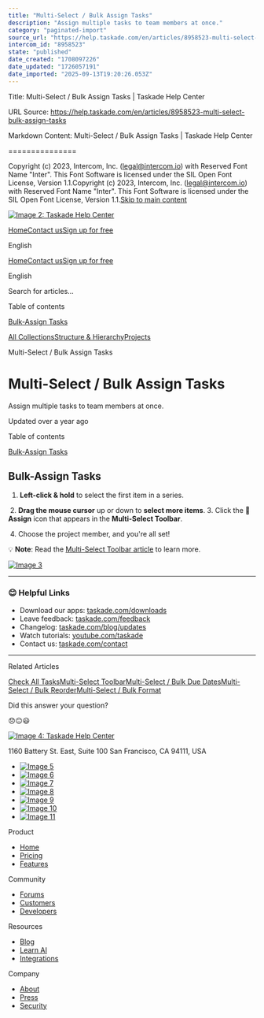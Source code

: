 ```yaml
---
title: "Multi-Select / Bulk Assign Tasks"
description: "Assign multiple tasks to team members at once."
category: "paginated-import"
source_url: "https://help.taskade.com/en/articles/8958523-multi-select-bulk-assign-tasks"
intercom_id: "8958523"
state: "published"
date_created: "1708097226"
date_updated: "1726057191"
date_imported: "2025-09-13T19:20:26.053Z"
---
```


Title: Multi-Select / Bulk Assign Tasks | Taskade Help Center

URL Source: https://help.taskade.com/en/articles/8958523-multi-select-bulk-assign-tasks

Markdown Content:
Multi-Select / Bulk Assign Tasks | Taskade Help Center

===============

Copyright (c) 2023, Intercom, Inc. (legal@intercom.io) with Reserved Font Name "Inter". This Font Software is licensed under the SIL Open Font License, Version 1.1.Copyright (c) 2023, Intercom, Inc. (legal@intercom.io) with Reserved Font Name "Inter". This Font Software is licensed under the SIL Open Font License, Version 1.1.[Skip to main content](https://help.taskade.com/en/articles/8958523-multi-select-bulk-assign-tasks#main-content)

[![Image 2: Taskade Help Center](https://downloads.intercomcdn.com/i/o/490280/d14603621e78c833c2d0e66f/2d1230f35f3009fff25b2989e93312a5.png)](https://help.taskade.com/en/)

[Home](https://www.taskade.com/)[Contact us](https://www.taskade.com/contact)[Sign up for free](https://www.taskade.com/signup)

English

[Home](https://www.taskade.com/)[Contact us](https://www.taskade.com/contact)[Sign up for free](https://www.taskade.com/signup)

English

Search for articles... 

Table of contents

[Bulk-Assign Tasks](https://help.taskade.com/en/articles/8958523-multi-select-bulk-assign-tasks#h_ea351b700d)

[All Collections](https://help.taskade.com/en/)[Structure & Hierarchy](https://help.taskade.com/en/collections/8400809-structure-hierarchy)[Projects](https://help.taskade.com/en/collections/8400812-projects)

Multi-Select / Bulk Assign Tasks

Multi-Select / Bulk Assign Tasks
================================

Assign multiple tasks to team members at once.

Updated over a year ago

Table of contents

[Bulk-Assign Tasks](https://help.taskade.com/en/articles/8958523-multi-select-bulk-assign-tasks#h_ea351b700d)

**Bulk-Assign Tasks**
---------------------

1.   **Left-click & hold** to select the first item in a series.

​ 
2.   **Drag the mouse cursor** up or down to **select more items**. 
3.   Click the 👤 **Assign** icon that appears in the **Multi-Select Toolbar**.

​ 
4.   Choose the project member, and you're all set! 

💡 **Note**: Read the [Multi-Select Toolbar article](https://help.taskade.com/en/articles/8958502-multi-select-toolbar) to learn more.

[![Image 3](https://downloads.intercomcdn.com/i/o/1023352562/bd2cdf210c597482be729f24/bulk-assign.png?expires=1757792700&signature=b5102b0a8f457962f46414bb99145b84490ba0fd31121ccf458aa7f1da50afa9&req=dSAlFcp7n4RZW%2FMW1HO4zRzQy2%2FDnzkwvhkdxSHBpEBGwOifBeGqRp9bOrQD%0AKLvuIvTm%2B3QMv3diuwA%3D%0A)](https://downloads.intercomcdn.com/i/o/1023352562/bd2cdf210c597482be729f24/bulk-assign.png?expires=1757792700&signature=b5102b0a8f457962f46414bb99145b84490ba0fd31121ccf458aa7f1da50afa9&req=dSAlFcp7n4RZW%2FMW1HO4zRzQy2%2FDnzkwvhkdxSHBpEBGwOifBeGqRp9bOrQD%0AKLvuIvTm%2B3QMv3diuwA%3D%0A)

* * *

### **😊 Helpful Links**

*   Download our apps: [taskade.com/downloads](https://taskade.com/downloads) 
*   Leave feedback: [taskade.com/feedback](https://taskade.com/feedback) 
*   Changelog: [taskade.com/blog/updates](https://taskade.com/blog/updates) 
*   Watch tutorials: [youtube.com/taskade](https://youtube.com/taskade) 
*   Contact us: [taskade.com/contact](https://taskade.com/contact) 

* * *

Related Articles

[Check All Tasks](https://help.taskade.com/en/articles/8958411-check-all-tasks)[Multi-Select Toolbar](https://help.taskade.com/en/articles/8958502-multi-select-toolbar)[Multi-Select / Bulk Due Dates](https://help.taskade.com/en/articles/8958525-multi-select-bulk-due-dates)[Multi-Select / Bulk Reorder](https://help.taskade.com/en/articles/8958526-multi-select-bulk-reorder)[Multi-Select / Bulk Format](https://help.taskade.com/en/articles/8958527-multi-select-bulk-format)

Did this answer your question?

😞😐😃

[![Image 4: Taskade Help Center](https://downloads.intercomcdn.com/i/o/566097/5267af56373cca21ec2cea67/2d1230f35f3009fff25b2989e93312a5.png)](https://help.taskade.com/en/)

11‌60 Battery St. East, Suite 100 San‌ Francisco, CA 94111, USA

*   [![Image 5](https://intercom.help/taskade/assets/svg/icon:social-linkedin/ffffff)](https://www.linkedin.com/company/taskade/)
*   [![Image 6](https://intercom.help/taskade/assets/svg/icon:social-facebook/ffffff)](https://www.facebook.com/taskade)
*   [![Image 7](https://intercom.help/taskade/assets/svg/icon:social-github/ffffff)](https://github.com/taskade)
*   [![Image 8](https://intercom.help/taskade/assets/svg/icon:social-instagram/ffffff)](https://www.instagram.com/taskade)
*   [![Image 9](https://intercom.help/taskade/assets/svg/icon:social-youtube/ffffff)](https://www.youtube.com/taskade)
*   [![Image 10](https://intercom.help/taskade/assets/svg/icon:social-reddit/ffffff)](https://www.reddit.com/r/taskade)
*   [![Image 11](https://intercom.help/taskade/assets/svg/icon:social-twitter-x/ffffff)](https://www.twitter.com/taskade)

Product

*   [Home](https://www.taskade.com/)
*   [Pricing](https://www.taskade.com/pricing)
*   [Features](https://www.taskade.com/features)

Community

*   [Forums](https://www.taskade.com/community)
*   [Customers](https://taskade.com/reviews)
*   [Developers](https://developers.taskade.com/)

Resources

*   [Blog](https://www.taskade.com/blog/)
*   [Learn AI](https://www.taskade.com/learn)
*   [Integrations](https://www.taskade.com/integrations)

Company

*   [About](https://www.taskade.com/about)
*   [Press](https://www.taskade.com/press)
*   [Security](https://www.taskade.com/security)
